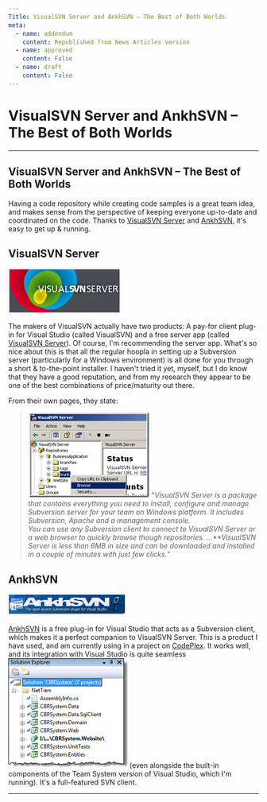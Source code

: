 ```yaml
---
Title: VisualSVN Server and AnkhSVN – The Best of Both Worlds
meta:
  - name: addendum
    content: Republished from News Articles version
  - name: approved
    content: False
  - name: draft
    content: False
---
```

# VisualSVN Server and AnkhSVN – The Best of Both Worlds

---
## VisualSVN Server and AnkhSVN – The Best of Both Worlds


Having a code repository while creating code samples is a great team idea, and makes sense from the perspective of keeping everyone up-to-date and coordinated on the code. Thanks to [VisualSVN Server](http://www.visualsvn.com/server/) and [AnkhSVN](http://ankhsvn.open.collab.net/), it's easy to get up & running.


## VisualSVN Server


[![image](images/2009/WLW-VisualSVNServerandAnkhSVNTheBestofBothWo_14C91-image_3.png)](http://www.visualsvn.com/server/)







The makers of VisualSVN actually have two products: A pay-for client plug-in for Visual Studio (called VisualSVN) and a free server app (called [VisualSVN Server](http://www.visualsvn.com/server/)). Of course, I'm recommending the server app. What's so nice about this is that all the regular hoopla in setting up a Subversion server (particularly for a Windows environment) is all done for you through a short & to-the-point installer. I haven't tried it yet, myself, but I do know that they have a good reputation, and from my research they appear to be one of the best combinations of price/maturity out there.



From their own pages, they state:



> ![image](images/2009/WLW-VisualSVNServerandAnkhSVNTheBestofBothWo_14C91-image_8.png) "*VisualSVN Server is a package that contains everything you need to install, configure and manage Subversion server for your team on Windows platform. It includes Subversion, Apache and a management console.          
> You can use any Subversion client to connect to VisualSVN Server or a web browser to quickly browse though repositories. …**VisualSVN Server is less than 6MB in size and can be downloaded and installed in a couple of minutes with just few clicks.*"


## AnkhSVN


[![image](images/2009/WLW-VisualSVNServerandAnkhSVNTheBestofBothWo_14C91-image_9.png)](http://ankhsvn.open.collab.net/)



[AnkhSVN](http://ankhsvn.open.collab.net/) is a free plug-in for Visual Studio that acts as a Subversion client, which makes it a perfect companion to VisualSVN Server. This is a product I have used, and am currently using in a project on [CodePlex](http://www.codeplex.com/). It works well, and its integration with Visual Studio is quite seamless [![image](images/2009/WLW-VisualSVNServerandAnkhSVNTheBestofBothWo_14C91-image_thumb_4.png)](images/2009/WLW-VisualSVNServerandAnkhSVNTheBestofBothWo_14C91-image_14.png) (even alongside the built-in components of the Team System version of Visual Studio, which I'm running). It's a full-featured SVN client.





---
